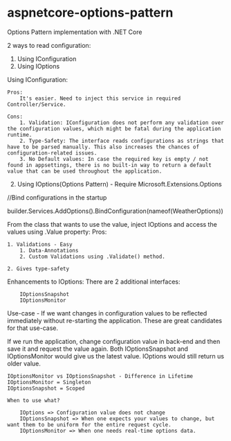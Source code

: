 # aspnetcore-options-pattern
Options Pattern implementation with .NET Core

2 ways to read configuration:
1. Using IConfiguration
2. Using IOptions

Using IConfiguration:

	Pros:
		It's easier. Need to inject this service in required Controller/Service.
	
	Cons:
		1. Validation: IConfiguration does not perform any validation over the configuration values, which might be fatal during the application runtime.
		2. Type-Safety: The interface reads configurations as strings that have to be parsed manually. This also increases the chances of configuration-related issues.
		3. No Default values: In case the required key is empty / not found in appsettings, there is no built-in way to return a default value that can be used throughout the application.
		
2. Using IOptions(Options Pattern) - Require Microsoft.Extensions.Options

//Bind configurations in the startup

builder.Services.AddOptions<WeatherOptions>().BindConfiguration(nameof(WeatherOptions))

From the class that wants to use the value, inject IOptions<Type> and access the values using .Value property:
Pros:

	1. Validations - Easy
		1. Data-Annotations
		2. Custom Validations using .Validate() method.
		
	2. Gives type-safety
	
Enhancements to IOptions:
	There are 2 additional interfaces:
		
		IOptionsSnapshot
		IOptionsMonitor

Use-case - If we want changes in configuration values to be reflected immediately without re-starting the application. These are great candidates for that use-case.
	
If we run the application, change configuration value in back-end and then save it and request the value again. Both IOptionsSnapshot and IOptionsMonitor would give us the latest value.
	IOptions would still return us older value.
	
    IOptionsMonitor vs IOptionsSnapshot - Difference in Lifetime
	IOptionsMonitor = Singleton
	IOptionsSnapshot = Scoped
	
    When to use what?
	
	    IOptions => Configuration value does not change
	    IOptionsSnapshot => When one expects your values to change, but want them to be uniform for the entire request cycle.
	    IOptionsMonitor => When one needs real-time options data.


	
	